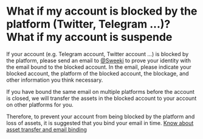 # What if my account is blocked by the platform \(Twitter, Telegram ...\)?What if my account is suspende

If your account \(e.g. Telegram account, Twitter account ...\) is blocked by the platform, please send an email to [@Sweeki](https://t.me/Sweeki) to prove your identity with the email bound to the blocked account. In the email, please indicate your blocked account, the platform of the blocked account, the blockage, and other information you think necessary.

If you have bound the same email on multiple platforms before the account is closed, we will transfer the assets in the blocked account to your account on other platforms for you.

Therefore, to prevent your account from being blocked by the platform and loss of assets, it is suggested that you bind your email in time. [Know about asset transfer and email binding](https://doc.cctip.io/#fund-transfer)

